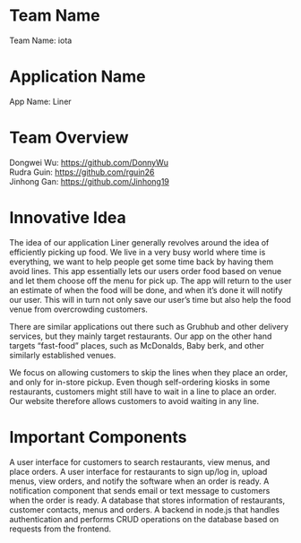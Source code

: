 # Team Name
Team Name: iota  

# Application Name
App Name: Liner  

# Team Overview
Dongwei Wu: https://github.com/DonnyWu  
Rudra Guin: https://github.com/rguin26  
Jinhong Gan: https://github.com/Jinhong19  

# Innovative Idea
The idea of our application Liner generally revolves around the idea of efficiently picking up food. We live in a very busy world where time is everything, we want to help people get some time back by having them avoid lines. This app essentially lets our users order food based on venue and let them choose off the menu for pick up. The app will return to the user an estimate of when the food will be done, and when it’s done it will notify our user. This will in turn not only save our user’s time but also help the food venue from overcrowding customers.  
  
There are similar applications out there such as Grubhub and other delivery services, but they mainly target restaurants. Our app on the other hand targets “fast-food” places, such as McDonalds, Baby berk, and other similarly established venues.  
  
We focus on allowing customers to skip the lines when they place an order, and only for in-store pickup. Even though self-ordering kiosks in some restaurants, customers might still have to wait in a line to place an order. Our website therefore allows customers to avoid waiting in any line.  

# Important Components
A user interface for customers to search restaurants, view menus, and place orders. A user interface for restaurants to sign up/log in, upload menus, view orders, and notify the software when an order is ready. A notification component that sends email or text message to customers when the order is ready. A database that stores information of restaurants, customer contacts, menus and orders. A backend in node.js that handles authentication and performs CRUD operations on the database based on requests from the frontend.
